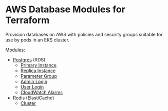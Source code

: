 # AWS Database Modules for Terraform

Provision databases on AWS with policies and security groups suitable for use by
pods in an EKS cluster.

Modules:

* [Postgres](./rds-postgres/README.md) (RDS)
  * [Primary Instance](./rds-postgres/primary-instance/README.md)
  * [Replica Instance](./rds-postgres/replica/README.md)
  * [Parameter Group](./rds-postgres/parameter-group/README.md)
  * [Admin Login](./rds-postgres/admin-login/README.md)
  * [User Login](./rds-postgres/rds-postgres-login/README.md)
  * [CloudWatch Alarms](./rds-postgres/cloudwatch-alarms/README.md)
* [Redis](./elasticacahe-redis/README.md) (ElastiCache)
  * [Cluster](./elasticacahe-redis/cluster/README.md)
